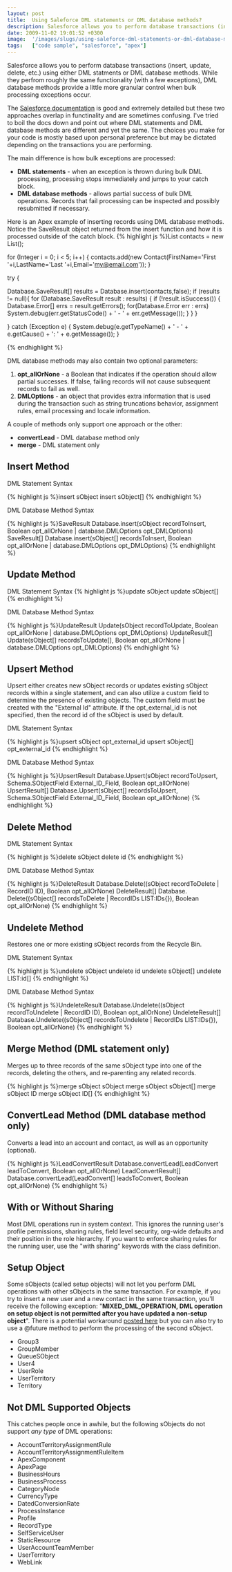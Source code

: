 ```yaml
---
layout: post
title:  Using Saleforce DML statements or DML database methods?
description: Salesforce allows you to perform database transactions (insert, update, delete, etc.) using either DML statments or DML database methods. While they perfrom roughly the same functionality (with a few exceptions), DML database methods provide a little more granular control when bulk processing exceptions occur. The Salesforce documentation  is good and extremely detailed but these two approaches overlap in functinality and are sometimes confusing. Ive tried to boil the docs down and point out whe
date: 2009-11-02 19:01:52 +0300
image:  '/images/slugs/using-saleforce-dml-statements-or-dml-database-methods.jpg'
tags:   ["code sample", "salesforce", "apex"]
---
```

<p>Salesforce allows you to perform database transactions (insert, update, delete, etc.) using either DML statments or DML database methods. While they perfrom roughly the same functionality (with a few exceptions), DML database methods provide a little more granular control when bulk processing exceptions occur.</p>
<p>The <a href="http://www.salesforce.com/us/developer/docs/apexcode/index.htm" target="_blank">Salesforce documentation</a> is good and extremely detailed but these two approaches overlap in functinality and are sometimes confusing. I've tried to boil the docs down and point out where DML statements and DML database methods are different and yet the same. The choices you make for your code is mostly based upon personal preference but may be dictated depending on the transactions you are performing.</p>
<p>The main difference is how bulk exceptions are processed:</p>
<ul>
	<li><strong>DML statements</strong> - when an exception is thrown during bulk DML processing, processing stops immediately and jumps to your catch block.</li>
	<li><strong>DML database methods</strong> - allows partial success of bulk DML operations. Records that fail processing can be inspected and possibly resubmitted if necessary.</li>
</ul>
Here is an Apex example of inserting records using DML database methods. Notice the SaveResult object returned from the insert function and how it is processed outside of the catch block.
{% highlight js %}List<Contact> contacts = new List<Contact>();

for (Integer i = 0; i < 5; i++) {
 contacts.add(new Contact(FirstName='First '+i,LastName='Last '+i,Email='my@email.com'));
}

try {

 Database.SaveResult[] results = Database.insert(contacts,false);
 if (results != null){
 for (Database.SaveResult result : results) {
  if (!result.isSuccess()) {
  Database.Error[] errs = result.getErrors();
  for(Database.Error err : errs)
 System.debug(err.getStatusCode() + ' - ' + err.getMessage());
  }
  }
 }

} catch (Exception e) {
 System.debug(e.getTypeName() + ' - ' + e.getCause() + ': ' + e.getMessage());
}

{% endhighlight %}
<p>DML database methods may also contain two optional parameters:</p>
<ol>
	<li><strong>opt_allOrNone</strong> - a Boolean that indicates if the operation should allow partial successes. If false, failing records will not cause subsequent records to fail as well.</li>
	<li><strong>DMLOptions</strong> - an object that provides extra information that is used during the transaction such as string truncations behavior, assignment rules, email processing and locale information.</li>
</ol>
A couple of methods only support one approach or the other:
<ul>
	<li><strong>convertLead</strong> - DML database method only</li>
	<li><strong>merge</strong> - DML statement only</li>
</ul>
<h2>Insert Method</h2>
<p>DML Statement Syntax</p>
{% highlight js %}insert sObject
insert sObject[]
{% endhighlight %}
<p>DML Database Method Syntax</p>
{% highlight js %}SaveResult Database.insert(sObject recordToInsert, Boolean opt_allOrNone | database.DMLOptions
opt_DMLOptions)
SaveResult[] Database.insert(sObject[] recordsToInsert, Boolean opt_allOrNone | database.DMLOptions
opt_DMLOptions)
{% endhighlight %}
<h2>Update Method</h2>
DML Statement Syntax
{% highlight js %}update sObject
update sObject[]
{% endhighlight %}
<p>DML Database Method Syntax</p>
{% highlight js %}UpdateResult Update(sObject recordToUpdate, Boolean opt_allOrNone | database.DMLOptions opt_DMLOptions)
UpdateResult[] Update(sObject[] recordsToUpdate[], Boolean opt_allOrNone | database.DMLOptions
opt_DMLOptions)
{% endhighlight %}
<h2>Upsert Method</h2>
Upsert either creates new sObject records or updates existing sObject records within a single statement, and can also utilize a custom field to determine the presence of existing objects. The custom field must be created with the "External Id" attribute. If the opt_external_id is not specified, then the record id of the sObject is used by default.
<p>DML Statement Syntax</p>
{% highlight js %}upsert sObject opt_external_id
upsert sObject[] opt_external_id
{% endhighlight %}
<p>DML Database Method Syntax</p>
{% highlight js %}UpsertResult Database.Upsert(sObject recordToUpsert, Schema.SObjectField External_ID_Field, Boolean opt_allOrNone)
UpsertResult[] Database.Upsert(sObject[] recordsToUpsert, Schema.SObjectField External_ID_Field, Boolean opt_allOrNone)
{% endhighlight %}
<h2>Delete Method</h2>
<p>DML Statement Syntax</p>
{% highlight js %}delete sObject
delete id
{% endhighlight %}
<p>DML Database Method Syntax</p>
{% highlight js %}DeleteResult Database.Delete((sObject recordToDelete | RecordID ID), Boolean opt_allOrNone)
DeleteResult[] Database. Delete((sObject[] recordsToDelete | RecordIDs LIST:IDs{}), Boolean opt_allOrNone)
{% endhighlight %}
<h2>Undelete Method</h2>
<p>Restores one or more existing sObject records from the Recycle Bin.</p>
<p>DML Statement Syntax</p>
{% highlight js %}undelete sObject
undelete id
undelete sObject[]
undelete LIST:id[]
{% endhighlight %}
<p>DML Database Method Syntax</p>
{% highlight js %}UndeleteResult Database.Undelete((sObject recordToUndelete | RecordID ID), Boolean opt_allOrNone)
UndeleteResult[] Database.Undelete((sObject[] recordsToUndelete | RecordIDs LIST:IDs{}), Boolean
opt_allOrNone)
{% endhighlight %}
<h2>Merge Method (DML statement only)</h2>
<p>Merges up to three records of the same sObject type into one of the records, deleting the others, and re-parenting any related records.</p>
{% highlight js %}merge sObject sObject
merge sObject sObject[]
merge sObject ID
merge sObject ID[]
{% endhighlight %}
<h2>ConvertLead Method (DML database method only)</h2>
<p>Converts a lead into an account and contact, as well as an opportunity (optional).</p>
{% highlight js %}LeadConvertResult Database.convertLead(LeadConvert leadToConvert, Boolean opt_allOrNone)
LeadConvertResult[] Database.convertLead(LeadConvert[] leadsToConvert, Boolean opt_allOrNone)
{% endhighlight %}
<h2>With or Without Sharing</h2>
<p>Most DML operations run in system context. This ignores the running user's profile permissions, sharing rules, field level security, org-wide defaults and their position in the role hierarchy. If you want to enforce sharing rules for the running user, use the "with sharing" keywords with the class definition.</p>
<h2>Setup Object</h2>
<p>Some sObjects (called setup objects) will not let you perform DML operations with other sObjects in the same transaction. For example, if you try to insert a new user and a new contact in the same transaction, you'll receive the following exception: "<strong>MIXED_DML_OPERATION, DML operation on setup object is not permitted after you have updated a non-setup object</strong>". There is a potential workaround <a href="http://community.salesforce.com/sforce/board/message?board.id=apex&thread.id=5745" target="_blank">posted here</a> but you can also try to use a @future method to perform the processing of the second sObject.</p>
<ul>
	<li>Group3</li>
	<li>GroupMember</li>
	<li>QueueSObject</li>
	<li>User4</li>
	<li>UserRole</li>
	<li>UserTerritory</li>
	<li>Territory</li>
</ul>
<h2>Not DML Supported Objects</h2>
<p>This catches people once in awhile, but the following sObjects do not support <em>any type</em> of DML operations:</p>
<ul>
	<li>AccountTerritoryAssignmentRule</li>
	<li>AccountTerritoryAssignmentRuleItem</li>
	<li>ApexComponent</li>
	<li>ApexPage</li>
	<li>BusinessHours</li>
	<li>BusinessProcess</li>
	<li>CategoryNode</li>
	<li>CurrencyType</li>
	<li>DatedConversionRate</li>
	<li>ProcessInstance</li>
	<li>Profile</li>
	<li>RecordType</li>
	<li>SelfServiceUser</li>
	<li>StaticResource</li>
	<li>UserAccountTeamMember</li>
	<li>UserTerritory</li>
	<li>WebLink</li>
</ul>
